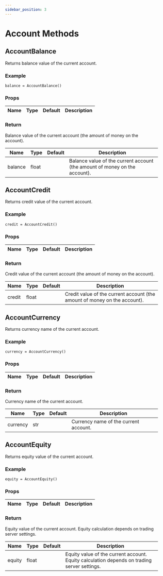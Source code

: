 ```yaml
---
sidebar_position: 3
---
```


# Account Methods

## AccountBalance
Returns balance value of the current account.

### Example
```
balance = AccountBalance()
```

### Props
|  Name       |  Type           |  Default  |  Description   |
| ----        | ----            | ----      | ----          |

### Return
Balance value of the current account (the amount of money on the account).

|  Name       |  Type    |  Default  |  Description   |
| ----        | ----     | ----      | ----          |
| balance      | float      |           |  Balance value of the current account (the amount of money on the account).  |


## AccountCredit
Returns credit value of the current account.

### Example
```
credit = AccountCredit()
```

### Props
|  Name       |  Type           |  Default  |  Description   |
| ----        | ----            | ----      | ----          |

### Return
Credit value of the current account (the amount of money on the account).

|  Name       |  Type    |  Default  |  Description   |
| ----        | ----     | ----      | ----          |
| credit      | float      |           |  Credit value of the current account (the amount of money on the account).  |

## AccountCurrency
Returns currency name of the current account.

### Example
```
currency = AccountCurrency()
```

### Props
|  Name       |  Type           |  Default  |  Description   |
| ----        | ----            | ----      | ----          |

### Return
Currency name of the current account.

|  Name       |  Type    |  Default  |  Description   |
| ----        | ----     | ----      | ----          |
| currency      | str      |           |  Currency name of the current account.  |

## AccountEquity
Returns equity value of the current account.

### Example
```
equity = AccountEquity()
```

### Props
|  Name       |  Type           |  Default  |  Description   |
| ----        | ----            | ----      | ----          |

### Return
Equity value of the current account. Equity calculation depends on trading server settings.

|  Name       |  Type    |  Default  |  Description   |
| ----        | ----     | ----      | ----          |
| equity      | float    |           |  Equity value of the current account. Equity calculation depends on trading server settings.  |
